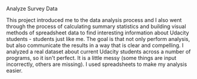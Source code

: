 Analyze Survey Data

This project introduced me to the data analysis process and I also went through the process of calculating summary statistics and building visual methods of spreadsheet data to find interesting information about Udacity students - students just like me. The goal is that not only perform analysis, but also communicate the results in a way that is clear and compelling. I analyzed a real dataset about current Udacity students across a number of programs, so it isn't perfect. It is a little messy (some things are input incorrectly, others are missing). I used spreadsheets to make my analysis easier.